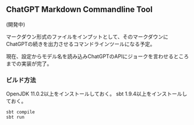 ## ChatGPT Markdown Commandline Tool

(開発中)

マークダウン形式のファイルをインプットとして、そのマークダウンにChatGPTの続きを出力させるコマンドラインツールになる予定。

現在、設定からモデル名を読み込みChatGPTのAPIにジョークを言わせるところまでの実装が完了。

### ビルド方法
OpenJDK 11.0.2以上をインストールしておく。
sbt 1.9.4以上をインストールしておく。

```
sbt compile
sbt run
```
